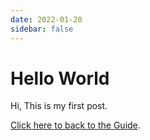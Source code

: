 ```yaml
---
date: 2022-01-20
sidebar: false
---
```


# Hello World
Hi, This is my first post.

[Click here to back to the Guide](/guide/).